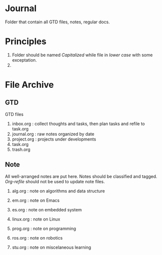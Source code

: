 # Journal

Folder that contain all GTD files, notes, regular docs.

# Principles

1. Folder should be named _Capitalized_ while file in _lower case_ with some exceptation.
2. 

# File Archive
## GTD

GTD files

1. inbox.org : collect thoughts and tasks, then plan tasks and refile to task.org
2. journal.org : raw notes organized by date
3. project.org : projects under developments
4. task.org
5. trash.org

## Note

All well-arranged notes are put here.
Notes should be classified and tagged.
_Org-refile_ should not be used to update note files.


1. alg.org : note on algorithms and data structure

2. em.org : note on Emacs

3. es.org : note on embedded system

4. linux.org : note on Linux

5. prog.org : note on programming

6. ros.org : note on robotics

7. stu.org : note on miscelaneous learning
